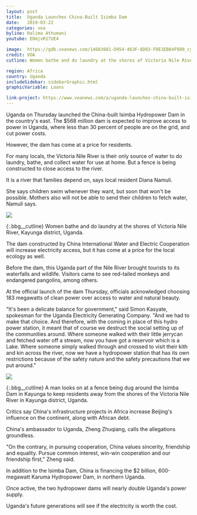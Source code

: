 ```yaml
---
layout: post
title:  Uganda Launches China-Built Isimba Dam
date:   2019-03-22
categories: voa
byline: Halima Athumani
youtube: EOmjvR17UE4

image:  https://gdb.voanews.com/14683681-D954-463F-8D83-F8E1EB84F980_cy15_w1023_r1_s.jpg
credit: VOA
cutline: Women bathe and do laundry at the shores of Victoria Nile River, Kayunga district, Uganda.

region: Africa
country: Uganda
includeSidebar: sidebarGraphic.html
graphicVariable: Loans

link-project: https://www.voanews.com/a/uganda-launches-china-built-isimba-dam/4842856.html
---
```


Uganda on Thursday launched the China-built Isimba Hydropower Dam in the country's east. The $568 million dam is expected to improve access to power in Uganda, where less than 30 percent of people are on the grid, and cut power costs.

However, the dam has come at a price for residents.

For many locals, the Victoria Nile River is their only source of water to do laundry, bathe, and collect water for use at home. But a fence is being constructed to close access to the river.

It is a river that families depend on, says local resident Diana Namuli.

She says children swim whenever they want, but soon that won't be possible. Mothers also will not be able to send their children to fetch water, Namuli says.



<div><img src="https://gdb.voanews.com/14683681-D954-463F-8D83-F8E1EB84F980_w720_r0_s.jpg"/></div>

{:.bbg__cutline}
Women bathe and do laundry at the shores of Victoria Nile River, Kayunga district, Uganda.




The dam constructed by China International Water and Electric Cooperation will increase electricity access, but it has come at a price for the local ecology as well.

Before the dam, this Uganda part of the Nile River brought tourists to its waterfalls and wildlife. Visitors came to see red-tailed monkeys and endangered pangolins, among others.

At the official launch of the dam Thursday, officials acknowledged choosing 183 megawatts of clean power over access to water and natural beauty.

"It's been a delicate balance for government," said Simon Kasyate, spokesman for the Uganda Electricity Generating Company. "And we had to make that choice. And therefore, with the coming in place of this hydro power station, it meant that of course we destruct the social setting up of the communities around. Where someone walked with their little jerrycan and fetched water off a stream, now you have got a reservoir which is a Lake. Where someone simply walked through and crossed to visit their kith and kin across the river, now we have a hydropower station that has its own restrictions because of the safety nature and the safety precautions that we put around."


<div><img src="https://gdb.voanews.com/A3B195D5-B56B-41DB-B282-5BA8483CBBDB_w720_r0_s.jpg"/></div>

{:.bbg__cutline}
A man looks on at a fence being dug around the Isimba Dam in Kayunga to keep residents away from the shores of the Victoria Nile River in Kayunga district, Uganda.




Critics say China's infrastructure projects in Africa increase Beijing's influence on the continent, along with African debt.

China's ambassador to Uganda, Zheng Zhuqiang, calls the allegations groundless.

"On the contrary, in pursuing cooperation, China values sincerity, friendship and equality. Pursue common interest, win-win cooperation and our friendship first," Zheng said.

In addition to the Isimba Dam, China is financing the $2 billion, 600-megawatt Karuma Hydropower Dam, in northern Uganda.

Once active, the two hydropower dams will nearly double Uganda's power supply.

Uganda's future generations will see if the electricity is worth the cost.